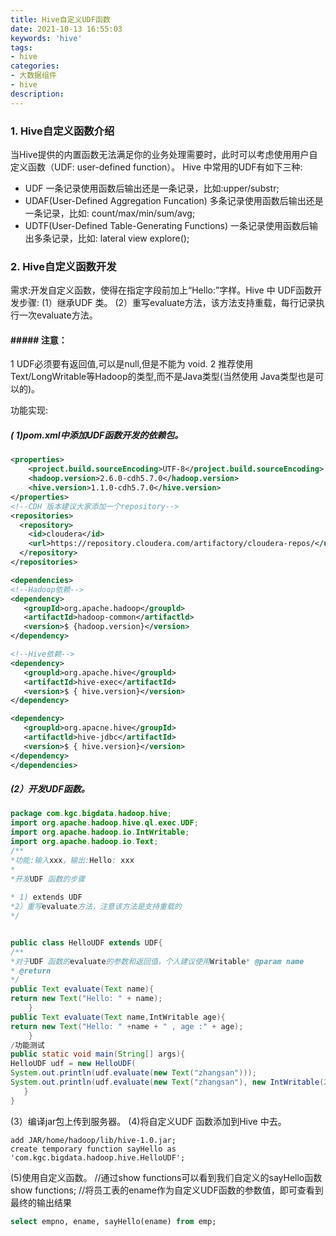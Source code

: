 ```yaml
---
title: Hive自定义UDF函数
date: 2021-10-13 16:55:03
keywords: 'hive'
tags:
- hive
categories:
- 大数据组件
- hive
description:
---
```


### 1. Hive自定义函数介绍
当Hive提供的内置函数无法满足你的业务处理需要时，此时可以考虑使用用户自定义函数（UDF: user-defined function）。
Hive 中常用的UDF有如下三种:
- UDF
  一条记录使用函数后输出还是一条记录，比如:upper/substr;
- UDAF(User-Defined Aggregation Funcation)
  多条记录使用函数后输出还是一条记录，比如: count/max/min/sum/avg;
- UDTF(User-Defined Table-Generating Functions)
  一条记录使用函数后输出多条记录，比如: lateral view explore();
### 2. Hive自定义函数开发
需求:开发自定义函数，使得在指定字段前加上“Hello:”字样。Hive 中 UDF函数开发步骤:
(1）继承UDF 类。
(2）重写evaluate方法，该方法支持重载，每行记录执行一次evaluate方法。

#### ##### 注意：
1 UDF必须要有返回值,可以是null,但是不能为 void.
2 推荐使用 Text/LongWritable等Hadoop的类型,而不是Java类型(当然使用 Java类型也是可以的)。

功能实现:
##### ( 1)pom.xml中添加UDF函数开发的依赖包。
```xml
<properties>
    <project.build.sourceEncoding>UTF-8</project.build.sourceEncoding>
    <hadoop.version>2.6.0-cdh5.7.0</hadoop.version>
    <hive.version>1.1.0-cdh5.7.0</hive.version>
</properties>
<!--CDH 版本建议大家添加一个repository-->
<repositories>
  <repository>
    <id>cloudera</id>
    <url>https://repository.cloudera.com/artifactory/cloudera-repos/</url>
  </repository>
</repositories>

<dependencies>
<!--Hadoop依赖-->
<dependency>
   <groupId>org.apache.hadoop</groupld>
   <artifactId>hadoop-common</artifactld>
   <version>$ {hadoop.version}</version>
</dependency>

<!--Hive依赖-->
<dependency>
   <groupld>org.apache.hive</groupld>
   <artifactId>hive-exec</artifactId>
   <version>$ { hive.version}</version>
</dependency>

<dependency>
   <groupld>org.apacne.hive</groupId>
   <artifactld>hive-jdbc</artifactId>
   <version>$ { hive.version}</version>
</dependency>
</dependencies>
```

##### (2）开发UDF函数。
```java
package com.kgc.bigdata.hadoop.hive;
import org.apache.hadoop.hive.ql.exec.UDF;
import org.apache.hadoop.io.IntWritable;
import org.apache.hadoop.io.Text;
/**
*功能:输入xxx，输出:Hello: xxx
*
*开发UDF 函数的步骤
 
* 1) extends UDF
*2）重写evaluate方法，注意该方法是支持重载的
*/


public class HelloUDF extends UDF{
/**
*对于UDF 函数的evaluate的参数和返回值，个人建议使用Writable* @param name
* @return
*/
public Text evaluate(Text name){
return new Text("Hello: " + name);
    }
public Text evaluate(Text name,IntWritable age){
return new Text("Hello: " +name + " , age :" + age);
    }
/功能测试
public static void main(String[] args){
HelloUDF udf = new HelloUDF(
System.out.println(udf.evaluate(new Text("zhangsan")));
System.out.println(udf.evaluate(new Text("zhangsan"), new IntWritable(20)));
   }
}
```
(3）编译jar包上传到服务器。
(4)将自定义UDF 函数添加到Hive 中去。
```shell
add JAR/home/hadoop/lib/hive-1.0.jar;
create temporary function sayHello as 'com.kgc.bigdata.hadoop.hive.HelloUDF';
```
(5)使用自定义函数。
//通过show functions可以看到我们自定义的sayHello函数show functions;
//将员工表的ename作为自定义UDF函数的参数值，即可查看到最终的输出结果
```sql
select empno, ename, sayHello(ename) from emp;
```

